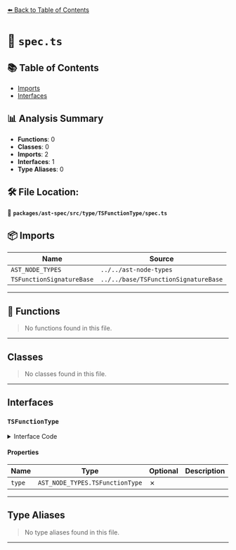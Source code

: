 [⬅️ Back to Table of Contents](../../../../../index.md)

# 📄 `spec.ts`

## 📚 Table of Contents

- [Imports](#imports)
- [Interfaces](#interfaces)

## 📊 Analysis Summary

- **Functions**: 0
- **Classes**: 0
- **Imports**: 2
- **Interfaces**: 1
- **Type Aliases**: 0

## 🛠️ File Location:
📂 **`packages/ast-spec/src/type/TSFunctionType/spec.ts`**

## 📦 Imports

| Name | Source |
|------|--------|
| `AST_NODE_TYPES` | `../../ast-node-types` |
| `TSFunctionSignatureBase` | `../../base/TSFunctionSignatureBase` |


---

## 🔧 Functions

> No functions found in this file.


---

## Classes

> No classes found in this file.


---

## Interfaces

### `TSFunctionType`

<details><summary>Interface Code</summary>

```ts
export interface TSFunctionType extends TSFunctionSignatureBase {
  type: AST_NODE_TYPES.TSFunctionType;
}
```
</details>

#### Properties

| Name | Type | Optional | Description |
|------|------|----------|-------------|
| `type` | `AST_NODE_TYPES.TSFunctionType` | ✗ |  |


---

## Type Aliases

> No type aliases found in this file.


---